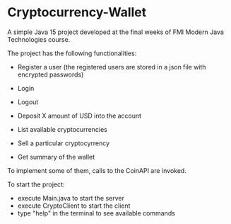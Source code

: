 # Cryptocurrency-Wallet
A simple Java 15 project developed at the final weeks of FMI Modern Java Technologies course.

The project has the following functionalities:
- Register a user (the registered users are stored in a json file with encrypted passwords)

- Login

- Logout

- Deposit X amount of USD into the account

- List available cryptocurrencies

- Sell a particular cryptocyrrency

- Get summary of the wallet

To implement some of them, calls to the CoinAPI are invoked.

To start the project:
- execute Main.java to start the server
- execute CryptoClient to start the client
- type "help" in the terminal to see available commands
